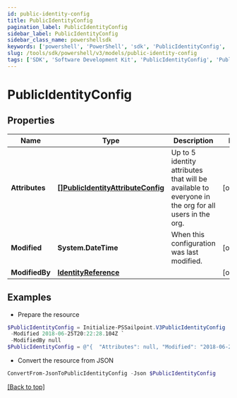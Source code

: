 ```yaml
---
id: public-identity-config
title: PublicIdentityConfig
pagination_label: PublicIdentityConfig
sidebar_label: PublicIdentityConfig
sidebar_class_name: powershellsdk
keywords: ['powershell', 'PowerShell', 'sdk', 'PublicIdentityConfig', 'PublicIdentityConfig'] 
slug: /tools/sdk/powershell/v3/models/public-identity-config
tags: ['SDK', 'Software Development Kit', 'PublicIdentityConfig', 'PublicIdentityConfig']
---
```



# PublicIdentityConfig

## Properties

Name | Type | Description | Notes
------------ | ------------- | ------------- | -------------
**Attributes** | [**[]PublicIdentityAttributeConfig**](public-identity-attribute-config) | Up to 5 identity attributes that will be available to everyone in the org for all users in the org. | [optional] 
**Modified** | **System.DateTime** | When this configuration was last modified. | [optional] 
**ModifiedBy** | [**IdentityReference**](identity-reference) |  | [optional] 

## Examples

- Prepare the resource
```powershell
$PublicIdentityConfig = Initialize-PSSailpoint.V3PublicIdentityConfig  -Attributes null `
 -Modified 2018-06-25T20:22:28.104Z `
 -ModifiedBy null
$PublicIdentityConfig = @"{  "Attributes": null, "Modified": "2018-06-25T20:22:28.104Z", "ModifiedBy": null }"@
```

- Convert the resource from JSON
```powershell
ConvertFrom-JsonToPublicIdentityConfig -Json $PublicIdentityConfig
```


[[Back to top]](#) 

